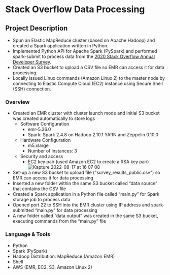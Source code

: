 # Stack Overflow Data Processing
## **Project Description**

- Spun an Elastic MapReduce cluster (based on Apache Hadoop) and created a Spark application written in Python.
- Implemented Python API for Apache Spark (PySpark) and performed spark-submit to process data from the [2020 Stack Overflow Annual Developer Survey](https://insights.stackoverflow.com/survey).
- Created an S3 bucket to upload a CSV file so EMR can access it for data processing.
- Locally issued Linux commands (Amazon Linux 2) to the master node by connecting to Elastic Compute Cloud (EC2) instance using Secure Shell (SSH) connection.

### **Overview**

- Created an EMR cluster with cluster launch mode and initial S3 bucket was created automatically to store logs
    - Software Configuration
        - emr-5.36.0
        - Spark: Spark 2.4.8 on Hadoop 2.10.1 YARN and Zeppelin 0.10.0
    - Hardware Configuration
        - m5.xlarge
        - Number of instances: 3
    - Security and access
        - EC2 key pair (used Amazon EC2 to create a RSA key pair)
![Kapture 2022-08-17 at 16 07 08](https://user-images.githubusercontent.com/94224903/185259581-10e86439-fb22-48de-8593-f423cd1e2079.gif)
- Set-up a new S3 bucket to upload file ("survey_results_public.csv") so EMR can access it for data processing
- Inserted a new folder within the same S3 bucket called “data source” that contains the CSV file
- Created a Spark application in a Python file called “main.py” for Spark storage job to process data
- Opened port 22 to SSH into the EMR cluster using IP address and spark-submitted “main.py” for data processing
- A new folder called “data output” was created in the same S3 bucket, executing commands from the “main.py” file

### Language **& Tools**

- Python
- Spark (PySpark)
- Hadoop Distribution: MapReduce (Amazon EMR)
- Shell
- AWS (EMR, EC2, S3, Amazon Linux 2)

